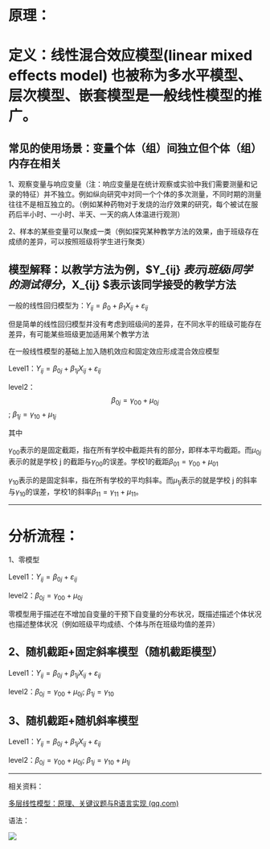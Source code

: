 # 原理：

# 定义：线性混合效应模型(linear mixed effects model) 也被称为多水平模型、层次模型、嵌套模型是一般线性模型的推广。

## 常见的使用场景：变量个体（组）间独立但个体（组）内存在相关

1、观察变量与响应变量（注：响应变量是在统计观察或实验中我们需要测量和记录的特征）并不独立。例如纵向研究中对同一个个体的多次测量，不同时期的测量往往不是相互独立的。（例如某种药物对于发烧的治疗效果的研究，每个被试在服药后半小时、一小时、半天、一天的病人体温进行观测）

2、样本的某些变量可以聚成一类（例如探究某种教学方法的效果，由于班级存在成绩的差异，可以按照班级将学生进行聚类）

## 模型解释：以教学方法为例，$Y_{ij} $表示j班级i同学的测试得分，$X_{ij} $表示该同学接受的教学方法

一般的线性回归模型为：​$Y_{ij}=β_0+β_1X_{ij}+ε_{ij}$

但是简单的线性回归模型并没有考虑到班级间的差异，在不同水平的班级可能存在差异，有可能某些班级更加适用某个教学方法

在一般线性模型的基础上加入随机效应和固定效应形成混合效应模型

Level1：$Y_{ij}=β_{0j}+β_{1j}X_{ij}+ε_{ij}$

level2：​$$β_{0j}=γ_{00}+μ_{0j}$$​ ; $β_{1j}=γ_{10}+μ_{1j}$​

其中

$γ_{00}$表示的是固定截距，指在所有学校中截距共有的部分，即样本平均截距。而$μ_{0j}$表示的就是学校 j 的截距与$γ_{00}$的误差。学校1的截距$β_{01}=γ_{00} + μ_{01}$

$γ_{10}$表示的是固定斜率，指在所有学校的平均斜率。而$μ_{1j}$表示的就是学校 j 的斜率与$γ_{10}$的误差，学校1的斜率$β_{11}=γ_{11} + μ_{11}$。


********************************************************************************************
# 分析流程：

1、零模型

Level1：$Y_{ij}=β_{0j}+ε_{ij}$

level2：​$β_{0j}=γ_{00}+μ_{0j}$

零模型用于描述在不增加自变量的干预下自变量的分布状况，既描述描述个体状况也描述整体状况（例如班级平均成绩、个体与所在班级均值的差异）

## 2、随机截距+固定斜率模型（随机截距模型）

Level1：​$Y_{ij}=β_{0j}+β_{1j}X_{ij}+ε_{ij}$​

level2：​​$β_{0j}=γ_{00}+μ_{0j}$​​ ; ​$β_{1j}=γ_{10}$​​

## 3、随机截距+随机斜率模型

Level1：​$Y_{ij}=β_{0j}+β_{1j}X_{ij}+ε_{ij}$​

level2：​​$β_{0j}=γ_{00}+μ_{0j}$​​ ; ​$β_{1j}=γ_{10}+μ_{1j}$​​


********************************************************************************************
相关资料：

<a href="https://mp.weixin.qq.com/s/hMsf0_2TzhtDuRFKR6aBkg">多层线性模型：原理、关键议题与R语言实现 (qq.com)</a>

语法：

![](image_1.bcaf5f1f.png)
